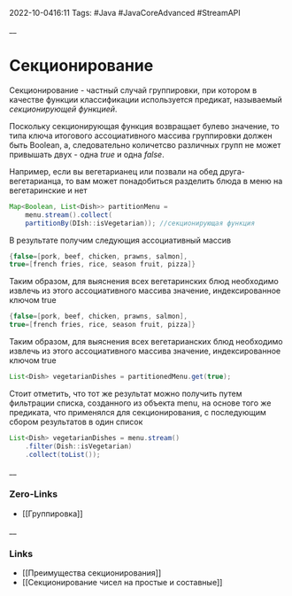 2022-10-0416:11
Tags: #Java #JavaCoreAdvanced #StreamAPI 

__
# Секционирование
Секционирование - частный случай группировки, при котором в качестве функции классификации используется предикат, называемый *секционирующей функцией*.

Поскольку секционирующая функция возвращает булево значение, то типа ключа итогового ассоциативного массива группировки должен быть Boolean, а, cледовательно количетсво различных групп не может привышать двух - одна *true* и одна *false*. 

Например, если вы вегетарианец или позвали на обед друга-вегетарианца, то вам может понадобиться разделить блюда в меню на вегетаринские и нет
```java
Map<Boolean, List<Dish>> partitionMenu = 
	menu.stream().collect(
	partitionBy(DIsh::isVegetarian)); //секционирующая функция
```
В результате получим следующия ассоциативный массив
```java
{false=[pork, beef, chicken, prawns, salmon],  
true=[french fries, rice, season fruit, pizza]}
```
Таким образом, для выяснения всех вегетаринских блюд необходимо извлечь из этого ассоциативного массива значение, индексированное ключом true
```java
{false=[pork, beef, chicken, prawns, salmon],  
true=[french fries, rice, season fruit, pizza]}
```
Таким образом, для выяснения всех вегетарианских блюд необходимо извлечь из этого ассоциативного массива значение, индексированное ключом true
```java
List<Dish> vegetarianDishes = partitionedMenu.get(true);
```

Стоит отметить, что тот же результат можно получить путем фильтрации списка, созданного из объекта menu, на основе того же предиката, что применялся для секционирования, с последующим сбором результатов в один список
```java
List<Dish> vegetarianDishes = menu.stream()
	.filter(Dish::isVegetarian)
	.collect(toList());
```
__
### Zero-Links
- [[Группировка]]

__
### Links
- [[Преимущества секционирования]]
- [[Секционирование чисел на простые и составные]]

